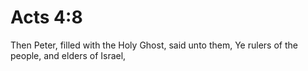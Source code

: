 # Acts 4:8

Then Peter, filled with the Holy Ghost, said unto them, Ye rulers of the people, and elders of Israel,